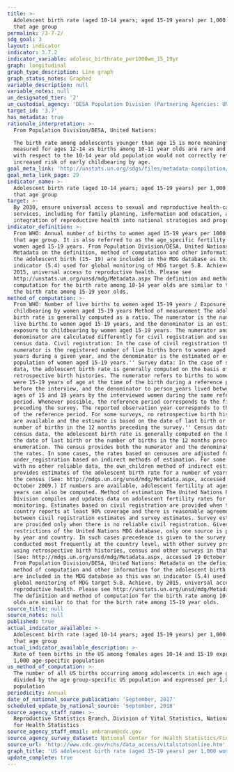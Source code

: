 ```yaml
---
title: >-
  Adolescent birth rate (aged 10-14 years; aged 15-19 years) per 1,000 women in
  that age group
permalink: /3-7-2/
sdg_goal: 3
layout: indicator
indicator: 3.7.2
indicator_variable: adolesc_birthrate_per1000wm_15_19yr
graph: longitudinal
graph_type_description: Line graph
graph_status_notes: Graphed
variable_description: null
variable_notes: null
un_designated_tier: '2'
un_custodial_agency: 'DESA Population Division (Partnering Agencies: UNFPA, WHO)'
target_id: '3.7'
has_metadata: true
rationale_interpretation: >-
  From Population Division/DESA, United Nations: 

  The birth rate among adolescents younger than age 15 is more meaningfully
  measured for ages 12-14 as births among 10-11 year olds are rare and a rate
  with respect to the 10-14 year old population would not correctly reflect the
  increased risk of early childbearing by age.
goal_meta_link: 'http://unstats.un.org/sdgs/files/metadata-compilation/Metadata-Goal-3.pdf'
goal_meta_link_page: 29
indicator_name: >-
  Adolescent birth rate (aged 10-14 years; aged 15-19 years) per 1,000 women in
  that age group
target: >-
  By 2030, ensure universal access to sexual and reproductive health-care
  services, including for family planning, information and education, and the
  integration of reproductive health into national strategies and programmes.
indicator_definition: >-
  From WHO: Annual number of births to women aged 15-19 years per 1000 women in
  that age group. It is also referred to as the age_specific fertility rate for
  women aged 15-19 years. From Population Division/DESA, United Nations:
  Metadata on the definition, method of computation and other information for
  the adolescent birth (15- 19) are included in the MDG database as this was an
  indicator (5.4) used for global monitoring of MDG target 5.B. Achieve, by
  2015, universal access to reproductive health. Please see
  http://unstats.un.org/unsd/mdg/Metadata.aspx The definition and method of
  computation for the birth rate among 10-14 year olds are similar to that for
  the birth rate among 15-19 year olds.
method_of_computation: >-
  From WHO: Number of live births to women aged 15-19 years / Exposure to
  childbearing by women aged 15-19 years Method of measurement The adolescent
  birth rate is generally computed as a ratio. The numerator is the number of
  live births to women aged 15-19 years, and the denominator is an estimate of
  exposure to childbearing by women aged 15-19 years. The numerator and the
  denominator are calculated differently for civil registration and survey and
  census data. Civil registration: In the case of civil registration the
  numerator is the registered number of live births born to women aged 15-19
  years during a given year, and the denominator is the estimated or enumerated
  population of women aged 15-19 years.'' Survey data: In the case of survey
  data, the adolescent birth rate is generally computed on the basis of
  retrospective birth histories. The numerator refers to births to women who
  were 15-19 years of age at the time of the birth during a reference period
  before the interview, and the denominator to person_years lived between the
  ages of 15 and 19 years by the interviewed women during the same reference
  period. Whenever possible, the reference period corresponds to the five years
  preceding the survey. The reported observation year corresponds to the middle
  of the reference period. For some surveys, no retrospective birth histories
  are available and the estimate is based on the date of last birth or the
  number of births in the 12 months preceding the survey.'' Census data: With
  census data, the adolescent birth rate is generally computed on the basis of
  the date of last birth or the number of births in the 12 months preceding the
  enumeration. The census provides both the numerator and the denominator for
  the rates. In some cases, the rates based on censuses are adjusted for
  under_registration based on indirect methods of estimation. For some countries
  with no other reliable data, the own_children method of indirect estimation
  provides estimates of the adolescent birth rate for a number of years before
  the census (See: http://mdgs.un.org/unsd/mdg/Metadata.aspx, accessed 19
  October 2009.) If numbers are available, adolescent fertility at ages under 15
  years can also be computed. Method of estimation The United Nations Population
  Division compiles and updates data on adolescent fertility rates for MDG
  monitoring. Estimates based on civil registration are provided when the
  country reports at least 90% coverage and there is reasonable agreement
  between civil registration estimates and survey estimates. Survey estimates
  are provided only when there is no reliable civil registration. Given the
  restrictions of the United Nations MDG database, only one source is provided
  by year and country. In such cases precedence is given to the survey programme
  conducted most frequently at the country level, with other survey programmes
  using retrospective birth histories, census and other surveys in that order.
  (See: http://mdgs.un.org/unsd/mdg/Metadata.aspx, accessed 19 October 2009.)
  From Population Division/DESA, United Nations: Metadata on the definition,
  method of computation and other information for the adolescent birth (15- 19)
  are included in the MDG database as this was an indicator (5.4) used for
  global monitoring of MDG target 5.B. Achieve, by 2015, universal access to
  reproductive health. Please see http://unstats.un.org/unsd/mdg/Metadata.aspx
  The definition and method of computation for the birth rate among 10-14 year
  olds are similar to that for the birth rate among 15-19 year olds.
source_title: null
source_notes: null
published: true
actual_indicator_available: >-
  Adolescent birth rate (aged 10-14 years; aged 15-19 years) per 1,000 women in
  that age group
actual_indicator_available_description: >-
  Rate of teen births in the US among females ages 10-14 and 15-19 expressed per
  1,000 age-specific population
us_method_of_computation: >-
  The number of all US births occurring among adolescents in each age group is
  divided by the age group-specific US population and expressed per 1,000
  population
periodicity: Annual
date_of_national_source_publication: 'September, 2017'
scheduled_update_by_national_source: 'September, 2018'
source_agency_staff_name: >-
  Reproductive Statistics Branch, Division of Vital Statistics, National Center
  for Health Statistics
source_agency_staff_email: ambranum@cdc.gov
source_agency_survey_dataset: National Center for Health Statistics/Final natality files
source_url: 'http://www.cdc.gov/nchs/data_access/vitalstatsonline.htm'
graph_title: 'US adolescent birth rate (aged 15-19 years) per 1,000 women in that age group'
update_complete: true
---
```

